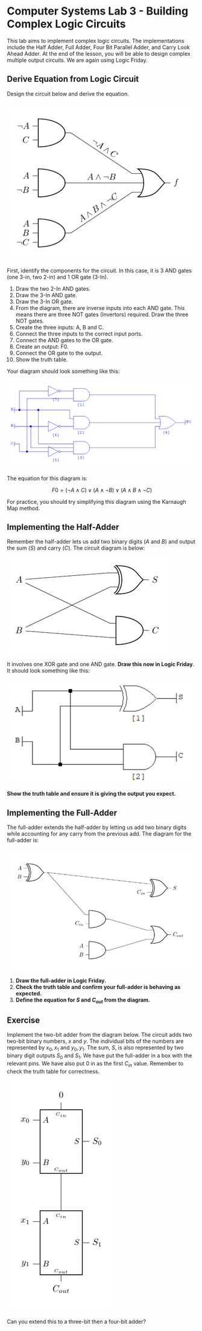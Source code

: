 # Computer Systems Lab 3 - Building Complex Logic Circuits

<script src="https://cdn.mathjax.org/mathjax/latest/MathJax.js?config=TeX-AMS-MML_HTMLorMML" type="text/javascript"></script>

This lab aims to implement complex logic circuits. The implementations include the Half Adder, Full Adder, Four Bit Parallel Adder, and Carry Look Ahead Adder. At the end of the lesson, you will be able to design complex multiple output circuits. We are again using Logic Friday.

## Derive Equation from Logic Circuit

Design the circuit below and derive the equation.

![Logic circuit diagram](logic-diagram.png)

First, identify the components for the circuit. In this case, it is 3 AND gates (one 3-in, two 2-in) and 1 OR gate (3-In).

1. Draw the two 2-In AND gates.
2. Draw the 3-In AND gate.
3. Draw the 3-In OR gate.
4. From the diagram, there are inverse inputs into each AND gate. This means there are three NOT gates (Invertors) required. Draw the three NOT gates.
5. Create the three inputs: A, B and C.
6. Connect the three inputs to the correct input ports.
7. Connect the AND gates to the OR gate.
8. Create an output: F0.
9. Connect the OR gate to the output.
10. Show the truth table.

Your diagram should look something like this:

![Logic Friday logic diagram](logic-friday-diagram.png)

The equation for this diagram is:

$$
F0 = (\neg A \land C) \lor (A \land \neg B) \lor (A \land B \land \neg C)
$$

For practice, you should try simplifying this diagram using the Karnaugh Map method.

## Implementing the Half-Adder

Remember the half-adder lets us add two binary digits ($A$ and $B$) and output the sum ($S$) and carry ($C$). The circuit diagram is below:

![Half-adder](half-adder.png)

It involves one XOR gate and one AND gate. **Draw this now in Logic Friday**. It should look something like this:

![Logic Friday half-adder](logic-friday-half-adder.png)

**Show the truth table and ensure it is giving the output you expect.**

## Implementing the Full-Adder

The full-adder extends the half-adder by letting us add two binary digits while accounting for any carry from the previous add. The diagram for the full-adder is:

![Full-adder logic diagram](full-adder.png)

1. **Draw the full-adder in Logic Friday.**
2. **Check the truth table and confirm your full-adder is behaving as expected.**
3. **Define the equation for $S$ and $C_{out}$ from the diagram.**

## Exercise

Implement the two-bit adder from the diagram below. The circuit adds two two-bit binary numbers, $x$ and $y$. The individual bits of the numbers are represented by $x_0, x_1$ and $y_0, y_1$. The sum, $S$, is also represented by two binary digit outputs $S_0$ and $S_1$. We have put the full-adder in a box with the relevant pins. We have also put $0$ in as the first $C_{in}$ value. Remember to check the truth table for correctness.

![Two-bit adder](two-bit-adder.png)

Can you extend this to a three-bit then a four-bit adder?